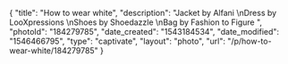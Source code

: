 {
    "title": "How to wear white",
    "description": "Jacket by Alfani \nDress by LooXpressions \nShoes by Shoedazzle \nBag by Fashion to Figure ",
    "photoId": "184279785",
    "date_created": "1543184534",
    "date_modified": "1546466795",
    "type": "captivate",
    "layout": "photo",
    "url": "\/p\/how-to-wear-white\/184279785"
}